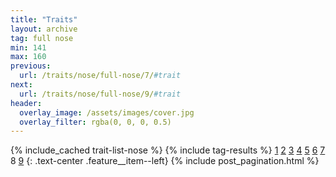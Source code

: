 ```yaml
---
title: "Traits"
layout: archive
tag: full nose
min: 141
max: 160
previous:
  url: /traits/nose/full-nose/7/#trait
next:
  url: /traits/nose/full-nose/9/#trait
header:
  overlay_image: /assets/images/cover.jpg
  overlay_filter: rgba(0, 0, 0, 0.5)
---
```

{% include_cached trait-list-nose %}
{% include tag-results %}
[1](/traits/nose/full-nose/1/#trait) [2](/traits/nose/full-nose/2/#trait) [3](/traits/nose/full-nose/3/#trait) [4](/traits/nose/full-nose/4/#trait) [5](/traits/nose/full-nose/5/#trait) [6](/traits/nose/full-nose/6/#trait) [7](/traits/nose/full-nose/7/#trait) 8 [9](/traits/nose/full-nose/9/#trait) 
{: .text-center .feature__item--left}
{% include post_pagination.html %}
